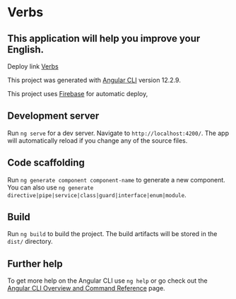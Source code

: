 # Verbs

## This application will help you improve your English.
Deploy link [Verbs](https://verbs-26707.web.app)

This project was generated with [Angular CLI](https://github.com/angular/angular-cli) version 12.2.9.

This project uses [Firebase](https://firebase.google.com/) for automatic deploy,

## Development server

Run `ng serve` for a dev server. Navigate to `http://localhost:4200/`. The app will automatically reload if you change any of the source files.

## Code scaffolding

Run `ng generate component component-name` to generate a new component. You can also use `ng generate directive|pipe|service|class|guard|interface|enum|module`.

## Build

Run `ng build` to build the project. The build artifacts will be stored in the `dist/` directory.

## Further help

To get more help on the Angular CLI use `ng help` or go check out the [Angular CLI Overview and Command Reference](https://angular.io/cli) page.
